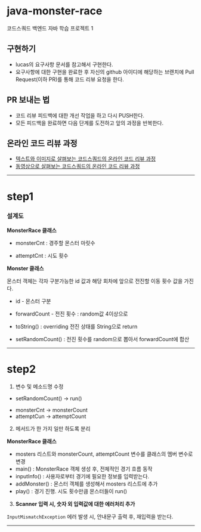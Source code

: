 # java-monster-race

코드스쿼드 백엔드 자바 학습 프로젝트 1

## 구현하기

- lucas의 요구사항 문서를 참고해서 구현한다.
- 요구사항에 대한 구현을 완료한 후 자신의 github 아이디에 해당하는 브랜치에 Pull Request(이하 PR)를 통해 코드 리뷰 요청을 한다.

## PR 보내는 법

- 코드 리뷰 피드백에 대한 개선 작업을 하고 다시 PUSH한다.
- 모든 피드백을 완료하면 다음 단계를 도전하고 앞의 과정을 반복한다.

## 온라인 코드 리뷰 과정

- [텍스트와 이미지로 살펴보는 코드스쿼드의 온라인 코드 리뷰 과정](https://github.com/code-squad/codesquad-docs/blob/master/codereview/README.md)
- [동영상으로 살펴보는 코드스쿼드의 온라인 코드 리뷰 과정](https://youtu.be/a5c9ku-_fok)



---

# step1

### 설계도

**MonsterRace 클래스**

* monsterCnt : 경주할 몬스터 마릿수

* attemptCnt : 시도 횟수



**Monster 클래스**

몬스터 객체는 각자 구분가능한 id 값과 해당 회차에 앞으로 전진할 이동 횟수 값을 가진다.

* id - 몬스터 구분

* forwardCount - 전진 횟수 : random값 4이상으로
* toString() : overriding 전진 상태를 String으로 return

* setRandomCount() : 전진 횟수를 random으로 뽑아서 forwardCount에 합산



---

# step2

1. 변수 및 메소드명 수정

- setRandomCount() -> run()

* monsterCnt ->  monsterCount
* attemptCun -> attemptCount



2. 메서드가 한 가지 일만 하도록 분리

**MonsterRace 클래스**

* mosters 리스트와 monsterCount, attemptCount 변수를 클래스의 멤버 변수로 변경
* main() : MonsterRace 객체 생성 후, 전체적인 경기 흐름 동작
* inputInfo() : 사용자로부터 경기에 필요한 정보를 입력받는다.
* addMonster() : 몬스터 객체를 생성해서 mosters 리스트에 추가
* play() : 경기 진행. 시도 횟수만큼 몬스터들이 run()



3. **Scanner 입력 시, 숫자 외 입력값에 대한 에러처리 추가**

`InputMismatchException` 에러 발생 시, 안내문구 출력 후, 재입력을 받는다.



---

